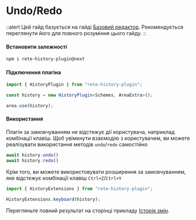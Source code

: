 # Undo/Redo

::alert
Цей гайд базується на гайді [Базовий редактор](/uk/docs/guides/basic). Рекомендується переглянути його для повного розуміння цього гайду.
::

#### Встановити залежності

```bash
npm i rete-history-plugin@next
```

#### Підключення плагіна

```ts
import { HistoryPlugin } from "rete-history-plugin";

const history = new HistoryPlugin<Schemes, AreaExtra>();

area.use(history);
```

#### Використання

Плагін за замовчуванням не відстежує дії користувача, наприклад комбінації клавіш. Щоб увімкнути взаємодію з користувачем, ви можете реалізувати використання методів `undo`/`redo` самостійно

```ts
await history.undo()
await history.redo()
```

Крім того, ви можете використовувати розширення за замовчуванням, яке відстежує комбінації клавіш `Ctrl+Z`/`Ctrl+Y`

```ts
import { HistoryExtensions } from "rete-history-plugin";

HistoryExtensions.keyboard(history);
```

Перегляньте повний результат на сторінці прикладу [Історія змін](/uk/examples/history).
